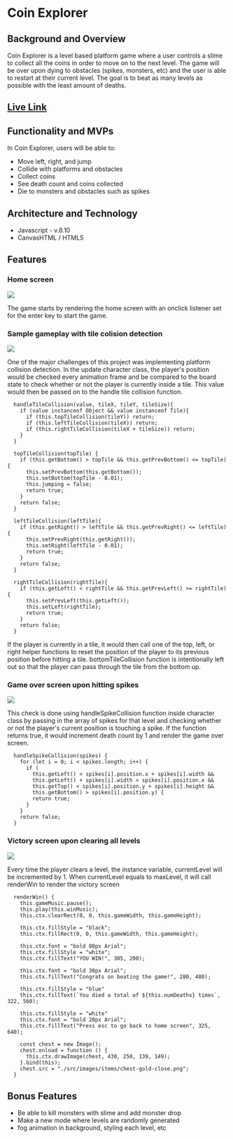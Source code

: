 
# Coin Explorer

## Background and Overview

Coin Explorer is a level based platform game where a user controls a slime to collect all the coins in order to move on to the next level. The game will be over upon dying to obstacles (spikes, monsters, etc) and the user is able to restart at their current level. The goal is to beat as many levels as possible with the least amount of deaths.

## [Live Link](https://chenq7.github.io/CoinExplorer/)

## Functionality and MVPs

In Coin Explorer, users will be able to:
* Move left, right, and jump
* Collide with platforms and obstacles
* Collect coins
* See death count and coins collected
* Die to monsters and obstacles such as spikes 

## Architecture and Technology

* Javascript - v.8.10
* CanvasHTML / HTML5

## Features

### Home screen
![](src/images/home_screen.png)

The game starts by rendering the home screen with an onclick listener set for the enter key to start the game.

### Sample gameplay with tile colision detection
![](src/gifs/gameplay.gif)

One of the major challenges of this project was implementing platform collision detection. In the update character class, the player's position would be checked every animation frame and be compared to the board state to check whether or not the player is currently inside a tile. This value would then be passed on to the handle tile collision function.

```
  handleTileCollision(value, tileX, tileY, tileSize){
    if (value instanceof Object && value instanceof Tile){
      if (this.topTileCollision(tileY)) return;
      if (this.leftTileCollision(tileX)) return;
      if (this.rightTileCollision(tileX + tileSize)) return;
    }
  }

  topTileCollision(topTile) {
    if (this.getBottom() > topTile && this.getPrevBottom() <= topTile) {
      this.setPrevBottom(this.getBottom());
      this.setBottom(topTile - 0.01);
      this.jumping = false;
      return true;
    }
    return false;
  }

  leftTileCollision(leftTile){
    if (this.getRight() > leftTile && this.getPrevRight() <= leftTile){
      this.setPrevRight(this.getRight());
      this.setRight(leftTile - 0.01);
      return true; 
    }
    return false;
  }

  rightTileCollision(rightTile){
    if (this.getLeft() < rightTile && this.getPrevLeft() >= rightTile){
      this.setPrevLeft(this.getLeft());
      this.setLeft(rightTile);
      return true;
    }
    return false;
  }
```
If the player is currently in a tile, it would then call one of the top, left, or right helper functions to reset the position of the player to its previous position before hitting a tile. bottomTileCollision function is intentionally left out so that the player can pass through the tile from the bottom up. 

### Game over screen upon hitting spikes
![](src/gifs/game_over.gif)

This check is done using handleSpikeCollision function inside character class by passing in the array of spikes for that level and checking whether or not the player's current position is touching a spike. If the function returns true, it would increment death count by 1 and render the game over screen.

```
  handleSpikeCollision(spikes) {
    for (let i = 0; i < spikes.length; i++) {
      if (
        this.getLeft() < spikes[i].position.x + spikes[i].width &&
        this.getLeft() + spikes[i].width > spikes[i].position.x &&
        this.getTop() < spikes[i].position.y + spikes[i].height &&
        this.getBottom() > spikes[i].position.y) {
        return true;
      }
    }
    return false;
  }
```

### Victory screen upon clearing all levels
![](src/gifs/victory.gif)

Every time the player clears a level, the instance variable, currentLevel will be incremented by 1. When currentLevel equals to maxLevel, it will call renderWin to render the victory screen

```
  renderWin() {
    this.gameMusic.pause();
    this.play(this.winMusic);
    this.ctx.clearRect(0, 0, this.gameWidth, this.gameHeight);

    this.ctx.fillStyle = "black";
    this.ctx.fillRect(0, 0, this.gameWidth, this.gameHeight);

    this.ctx.font = "bold 80px Arial";
    this.ctx.fillStyle = "white";
    this.ctx.fillText("YOU WIN!", 305, 200);

    this.ctx.font = "bold 30px Arial";
    this.ctx.fillText("Congrats on beating the game!", 280, 480);

    this.ctx.fillStyle = "blue"
    this.ctx.fillText(`You died a total of ${this.numDeaths} times`, 322, 560);
    
    this.ctx.fillStyle = "white"
    this.ctx.font = "bold 20px Arial";
    this.ctx.fillText("Press esc to go back to home screen", 325, 640);

    const chest = new Image();
    chest.onload = function () {
      this.ctx.drawImage(chest, 430, 250, 139, 149);
    }.bind(this);
    chest.src = "./src/images/items/chest-gold-close.png";
  }
```

## Bonus Features

* Be able to kill monsters with slime and add monster drop
* Make a new mode where levels are randomly generated
* fog animation in background, styling each level, etc
